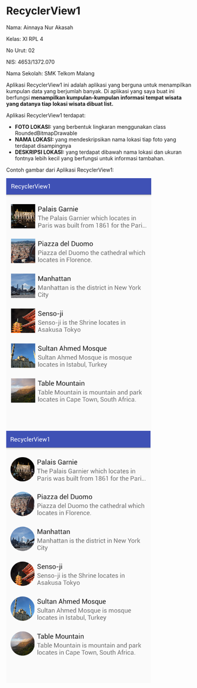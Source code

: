 # RecyclerView1
Nama: Ainnaya Nur Akasah

Kelas: XI RPL 4

No Urut: 02

NIS: 4653/1372.070

Nama Sekolah: SMK Telkom Malang

Aplikasi RecyclerView1 ini adalah aplikasi yang berguna untuk  menampilkan kumpulan data yang berjumlah banyak.
Di aplikasi yang saya buat ini berfungsi **menampilkan kumpulan-kumpulan informasi tempat wisata yang datanya tiap lokasi wisata dibuat list.**

Aplikasi RecyclerView1 terdapat:
  - **FOTO LOKASI:** yang berbentuk lingkaran menggunakan class RoundedBitmapDrawable
  - **NAMA LOKASI:** yang mendeskripsikan nama lokasi tiap foto yang terdapat disampingnya
  - **DESKRIPSI LOKASI:** yang terdapat dibawah nama lokasi dan ukuran fontnya lebih kecil yang berfungsi untuk informasi tambahan.

Contoh gambar dari Aplikasi RecyclerView1:

![Image of RecyclerView1-1](https://github.com/Ainnaya/RecyclerView1/blob/master/RecyclerView1%20-%201.PNG)
![Image of RecyclerView1-2](https://github.com/Ainnaya/RecyclerView1/blob/master/RecyclerView1%20-%202.PNG)
